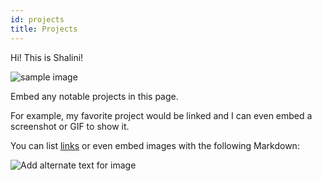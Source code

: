 ```yaml
---
id: projects
title: Projects
---
```

Hi! This is Shalini!

![sample image](.assets/IMG_20181224_162941__01-EFFECTS.jpg)

Embed any notable projects in this page.

For example, my favorite project would be linked and I can even embed
a screenshot or GIF to show it.

You can list [links](https://www.hashicorp.com/resources/test-driven-development-tdd-for-infrastructure)
or even embed images with the following Markdown:

![Add alternate text for image](./assets/rosemary.png)
